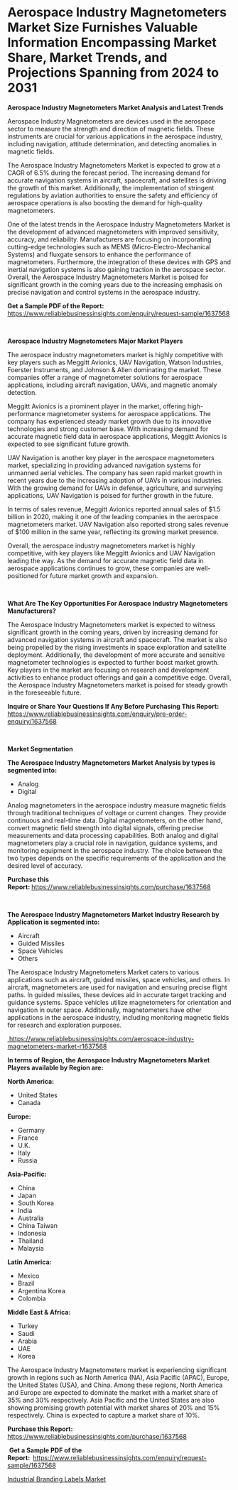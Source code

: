 <p><h1>Aerospace Industry Magnetometers Market Size Furnishes Valuable Information Encompassing Market Share, Market Trends, and Projections Spanning from 2024 to 2031</h1></p><p><strong>Aerospace Industry Magnetometers Market Analysis and Latest Trends</strong></p>
<p><p>Aerospace Industry Magnetometers are devices used in the aerospace sector to measure the strength and direction of magnetic fields. These instruments are crucial for various applications in the aerospace industry, including navigation, attitude determination, and detecting anomalies in magnetic fields. </p><p>The Aerospace Industry Magnetometers Market is expected to grow at a CAGR of 6.5% during the forecast period. The increasing demand for accurate navigation systems in aircraft, spacecraft, and satellites is driving the growth of this market. Additionally, the implementation of stringent regulations by aviation authorities to ensure the safety and efficiency of aerospace operations is also boosting the demand for high-quality magnetometers.</p><p>One of the latest trends in the Aerospace Industry Magnetometers Market is the development of advanced magnetometers with improved sensitivity, accuracy, and reliability. Manufacturers are focusing on incorporating cutting-edge technologies such as MEMS (Micro-Electro-Mechanical Systems) and fluxgate sensors to enhance the performance of magnetometers. Furthermore, the integration of these devices with GPS and inertial navigation systems is also gaining traction in the aerospace sector. Overall, the Aerospace Industry Magnetometers Market is poised for significant growth in the coming years due to the increasing emphasis on precise navigation and control systems in the aerospace industry.</p></p>
<p><strong>Get a Sample PDF of the Report:&nbsp;</strong> <a href="https://www.reliablebusinessinsights.com/enquiry/request-sample/1637568">https://www.reliablebusinessinsights.com/enquiry/request-sample/1637568</a></p>
<p>&nbsp;</p>
<p><strong>Aerospace Industry Magnetometers Major Market Players</strong></p>
<p><p>The aerospace industry magnetometers market is highly competitive with key players such as Meggitt Avionics, UAV Navigation, Watson Industries, Foerster Instruments, and Johnson & Allen dominating the market. These companies offer a range of magnetometer solutions for aerospace applications, including aircraft navigation, UAVs, and magnetic anomaly detection.</p><p>Meggitt Avionics is a prominent player in the market, offering high-performance magnetometer systems for aerospace applications. The company has experienced steady market growth due to its innovative technologies and strong customer base. With increasing demand for accurate magnetic field data in aerospace applications, Meggitt Avionics is expected to see significant future growth.</p><p>UAV Navigation is another key player in the aerospace magnetometers market, specializing in providing advanced navigation systems for unmanned aerial vehicles. The company has seen rapid market growth in recent years due to the increasing adoption of UAVs in various industries. With the growing demand for UAVs in defense, agriculture, and surveying applications, UAV Navigation is poised for further growth in the future.</p><p>In terms of sales revenue, Meggitt Avionics reported annual sales of $1.5 billion in 2020, making it one of the leading companies in the aerospace magnetometers market. UAV Navigation also reported strong sales revenue of $100 million in the same year, reflecting its growing market presence.</p><p>Overall, the aerospace industry magnetometers market is highly competitive, with key players like Meggitt Avionics and UAV Navigation leading the way. As the demand for accurate magnetic field data in aerospace applications continues to grow, these companies are well-positioned for future market growth and expansion.</p></p>
<p>&nbsp;</p>
<p><strong>What Are The Key Opportunities For Aerospace Industry Magnetometers Manufacturers?</strong></p>
<p><p>The Aerospace Industry Magnetometers market is expected to witness significant growth in the coming years, driven by increasing demand for advanced navigation systems in aircraft and spacecraft. The market is also being propelled by the rising investments in space exploration and satellite deployment. Additionally, the development of more accurate and sensitive magnetometer technologies is expected to further boost market growth. Key players in the market are focusing on research and development activities to enhance product offerings and gain a competitive edge. Overall, the Aerospace Industry Magnetometers market is poised for steady growth in the foreseeable future.</p></p>
<p><strong>Inquire or Share Your Questions If Any Before Purchasing This Report:</strong> <a href="https://www.reliablebusinessinsights.com/enquiry/pre-order-enquiry/1637568">https://www.reliablebusinessinsights.com/enquiry/pre-order-enquiry/1637568</a></p>
<p>&nbsp;</p>
<p><strong>Market Segmentation</strong></p>
<p><strong>The Aerospace Industry Magnetometers Market Analysis by types is segmented into:</strong></p>
<p><ul><li>Analog</li><li>Digital</li></ul></p>
<p><p>Analog magnetometers in the aerospace industry measure magnetic fields through traditional techniques of voltage or current changes. They provide continuous and real-time data. Digital magnetometers, on the other hand, convert magnetic field strength into digital signals, offering precise measurements and data processing capabilities. Both analog and digital magnetometers play a crucial role in navigation, guidance systems, and monitoring equipment in the aerospace industry. The choice between the two types depends on the specific requirements of the application and the desired level of accuracy.</p></p>
<p><strong>Purchase this Report:&nbsp;</strong><a href="https://www.reliablebusinessinsights.com/purchase/1637568">https://www.reliablebusinessinsights.com/purchase/1637568</a></p>
<p>&nbsp;</p>
<p><strong>The Aerospace Industry Magnetometers Market Industry Research by Application is segmented into:</strong></p>
<p><ul><li>Aircraft</li><li>Guided Missiles</li><li>Space Vehicles</li><li>Others</li></ul></p>
<p><p>The Aerospace Industry Magnetometers Market caters to various applications such as aircraft, guided missiles, space vehicles, and others. In aircraft, magnetometers are used for navigation and ensuring precise flight paths. In guided missiles, these devices aid in accurate target tracking and guidance systems. Space vehicles utilize magnetometers for orientation and navigation in outer space. Additionally, magnetometers have other applications in the aerospace industry, including monitoring magnetic fields for research and exploration purposes.</p></p>
<p><a href="https://www.reliablebusinessinsights.com/aerospace-industry-magnetometers-market-r1637568">&nbsp;https://www.reliablebusinessinsights.com/aerospace-industry-magnetometers-market-r1637568</a></p>
<p><strong>In terms of Region, the Aerospace Industry Magnetometers Market Players available by Region are:</strong></p>
<p>
    <p> <strong> North America: </strong>
        <ul>
            <li>United States</li>
            <li>Canada</li>
        </ul>
        </p> 
    <p> <strong> Europe: </strong>
        <ul>
            <li>Germany</li>
            <li>France</li>
            <li>U.K.</li>
            <li>Italy</li>
            <li>Russia</li>
        </ul>
        </p> 
    <p> <strong> Asia-Pacific: </strong>
        <ul>
            <li>China</li>
            <li>Japan</li>
            <li>South Korea</li>
            <li>India</li>
            <li>Australia</li>
            <li>China Taiwan</li>
            <li>Indonesia</li>
            <li>Thailand</li>
            <li>Malaysia</li>
        </ul>
        </p> 
    <p> <strong> Latin America: </strong>
        <ul>
            <li>Mexico</li>
            <li>Brazil</li>
            <li>Argentina Korea</li>
            <li>Colombia</li>
        </ul>
        </p> 
    <p> <strong> Middle East & Africa: </strong>
        <ul>
            <li>Turkey</li>
            <li>Saudi</li>
            <li>Arabia</li>
            <li>UAE</li>
            <li>Korea</li>
        </ul>
    </p>
    </p>
<p><p>The Aerospace Industry Magnetometers market is experiencing significant growth in regions such as North America (NA), Asia Pacific (APAC), Europe, the United States (USA), and China. Among these regions, North America and Europe are expected to dominate the market with a market share of 35% and 30% respectively. Asia Pacific and the United States are also showing promising growth potential with market shares of 20% and 15% respectively. China is expected to capture a market share of 10%.</p></p>
<p><strong>Purchase this Report: </strong><a href="https://www.reliablebusinessinsights.com/purchase/1637568">https://www.reliablebusinessinsights.com/purchase/1637568</a></p>
<p>&nbsp;<strong>Get a Sample PDF of the Report:&nbsp;&nbsp;</strong><a href="https://www.reliablebusinessinsights.com/enquiry/request-sample/1637568">https://www.reliablebusinessinsights.com/enquiry/request-sample/1637568</a></p>
<p><strong></strong></p>
<p><p><a href="https://github.com/francesprichey/Market-Research-Report-List-1/blob/main/industrial-branding-labels-market.md">Industrial Branding Labels Market</a></p></p>